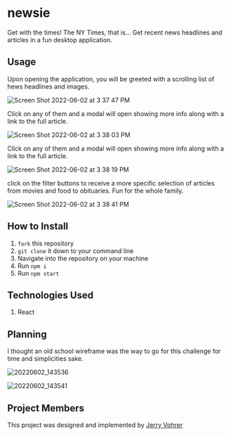 # newsie

Get with the times! The NY Times, that is... Get recent news headlines and articles in a fun desktop application. 

## Usage
Upon opening the application, you will be greeted with a scrolling list of hews headlines and images. 

![Screen Shot 2022-06-02 at 3 37 47 PM](https://user-images.githubusercontent.com/92649050/171735423-6255efdb-ebcf-4f0c-80b3-aa87b7916ed8.png)

Click on any of them and a modal will open showing more info along with a link to the full article. 

![Screen Shot 2022-06-02 at 3 38 03 PM](https://user-images.githubusercontent.com/92649050/171735506-1e52faaf-bb3e-4cb8-994a-3008de9596b6.png)

Click on any of them and a modal will open showing more info along with a link to the full article. 

![Screen Shot 2022-06-02 at 3 38 19 PM](https://user-images.githubusercontent.com/92649050/171735523-1fb794b8-a252-4172-b021-c0a557a996a8.png)

click on the filter buttons to receive a more specific selection of articles from movies and food to obituaries. Fun for the whole family.  

![Screen Shot 2022-06-02 at 3 38 41 PM](https://user-images.githubusercontent.com/92649050/171735462-4869619a-d50d-40cc-8af1-6d101238a0c6.png)


## How to Install
1. `fork` this repository
2. `git clone` it down to your command line
3. Navigate into the repository on your machine
4. Run `npm i`
5. Run `npm start`


## Technologies Used
1. React

## Planning
I thought an old school wireframe was the way to go for this challenge for time and simplicities sake. 

![20220602_143536](https://user-images.githubusercontent.com/92649050/171724795-d0045346-900c-429c-bda5-5e7f0c47fee4.jpeg)


![20220602_143541](https://user-images.githubusercontent.com/92649050/171724595-8c45c045-b1d8-4c53-87bc-6780e8f719ab.jpeg)


## Project Members
This project was designed and implemented by [Jerry Vohrer](https://github.com/Jerry-Vrrr)

